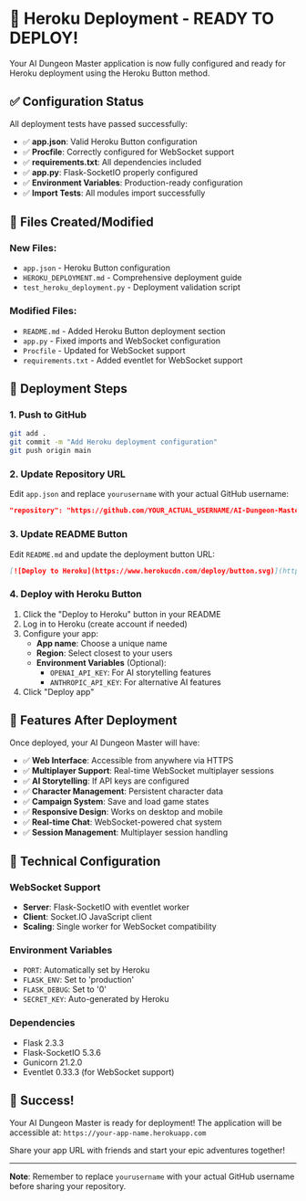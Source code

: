 # 🚀 Heroku Deployment - READY TO DEPLOY!

Your AI Dungeon Master application is now fully configured and ready for Heroku deployment using the Heroku Button method.

## ✅ Configuration Status

All deployment tests have passed successfully:

- ✅ **app.json**: Valid Heroku Button configuration
- ✅ **Procfile**: Correctly configured for WebSocket support
- ✅ **requirements.txt**: All dependencies included
- ✅ **app.py**: Flask-SocketIO properly configured
- ✅ **Environment Variables**: Production-ready configuration
- ✅ **Import Tests**: All modules import successfully

## 📁 Files Created/Modified

### New Files:

- `app.json` - Heroku Button configuration
- `HEROKU_DEPLOYMENT.md` - Comprehensive deployment guide
- `test_heroku_deployment.py` - Deployment validation script

### Modified Files:

- `README.md` - Added Heroku Button deployment section
- `app.py` - Fixed imports and WebSocket configuration
- `Procfile` - Updated for WebSocket support
- `requirements.txt` - Added eventlet for WebSocket support

## 🎯 Deployment Steps

### 1. Push to GitHub

```bash
git add .
git commit -m "Add Heroku deployment configuration"
git push origin main
```

### 2. Update Repository URL

Edit `app.json` and replace `yourusername` with your actual GitHub username:

```json
"repository": "https://github.com/YOUR_ACTUAL_USERNAME/AI-Dungeon-Master"
```

### 3. Update README Button

Edit `README.md` and update the deployment button URL:

```markdown
[![Deploy to Heroku](https://www.herokucdn.com/deploy/button.svg)](https://heroku.com/deploy?template=https://github.com/YOUR_ACTUAL_USERNAME/AI-Dungeon-Master)
```

### 4. Deploy with Heroku Button

1. Click the "Deploy to Heroku" button in your README
2. Log in to Heroku (create account if needed)
3. Configure your app:
   - **App name**: Choose a unique name
   - **Region**: Select closest to your users
   - **Environment Variables** (Optional):
     - `OPENAI_API_KEY`: For AI storytelling features
     - `ANTHROPIC_API_KEY`: For alternative AI features
4. Click "Deploy app"

## 🌟 Features After Deployment

Once deployed, your AI Dungeon Master will have:

- ✅ **Web Interface**: Accessible from anywhere via HTTPS
- ✅ **Multiplayer Support**: Real-time WebSocket multiplayer sessions
- ✅ **AI Storytelling**: If API keys are configured
- ✅ **Character Management**: Persistent character data
- ✅ **Campaign System**: Save and load game states
- ✅ **Responsive Design**: Works on desktop and mobile
- ✅ **Real-time Chat**: WebSocket-powered chat system
- ✅ **Session Management**: Multiplayer session handling

## 🔧 Technical Configuration

### WebSocket Support

- **Server**: Flask-SocketIO with eventlet worker
- **Client**: Socket.IO JavaScript client
- **Scaling**: Single worker for WebSocket compatibility

### Environment Variables

- `PORT`: Automatically set by Heroku
- `FLASK_ENV`: Set to 'production'
- `FLASK_DEBUG`: Set to '0'
- `SECRET_KEY`: Auto-generated by Heroku

### Dependencies

- Flask 2.3.3
- Flask-SocketIO 5.3.6
- Gunicorn 21.2.0
- Eventlet 0.33.3 (for WebSocket support)

## 🎉 Success!

Your AI Dungeon Master is ready for deployment! The application will be accessible at:
`https://your-app-name.herokuapp.com`

Share your app URL with friends and start your epic adventures together!

---

**Note**: Remember to replace `yourusername` with your actual GitHub username before sharing your repository.



